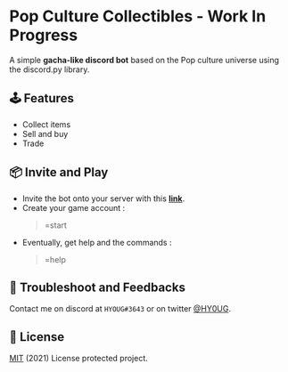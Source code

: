 # Pop Culture Collectibles - Work In Progress
A simple **gacha-like discord bot** based on the Pop culture universe using the discord.py library.

## 🕹️ Features
* Collect items
* Sell and buy
* Trade

## 📦 Invite and Play
* Invite the bot onto your server with this [**link**](https://discord.com/api/oauth2/authorize?client_id=718073137610227753&permissions=522304&scope=bot).
* Create your game account :
   > =start
* Eventually, get help and the commands :
   > =help

## 🔧 Troubleshoot and Feedbacks
Contact me on discord at `HYOUG#3643` or on twitter [@HY0UG](https://twitter.com/HY0UG).

## 📜 License 
[MIT](https://choosealicense.com/licenses/mit/) (2021) License protected project.

